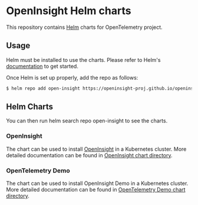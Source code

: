# OpenInsight Helm charts

This repository contains [Helm](https://helm.sh/) charts for OpenTelemetry project.

## Usage
Helm must be installed to use the charts. Please refer to Helm's [documentation](https://helm.sh/docs/) to get started.

Once Helm is set up properly, add the repo as follows:

```bash
$ helm repo add open-insight https://openinsight-proj.github.io/openinsight-helm-charts
```

## Helm Charts
You can then run helm search repo open-insight to see the charts.

### OpenInsight
The chart can be used to install [OpenInsight](https://github.com/openinsight-proj/openinsight) in a Kubernetes cluster. More detailed documentation can be found in [OpenInsight chart directory](./charts/openinsight-helm-chart/README.md).

### OpenTelemetry Demo
The chart can be used to install OpenInsight Demo in a Kubernetes cluster. More detailed documentation can be found in [OpenTelemetry Demo chart directory](./charts/opentelemetry-demo/README.md).


